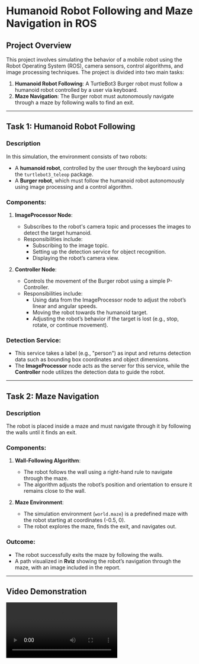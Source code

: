 
# Humanoid Robot Following and Maze Navigation in ROS

## Project Overview
This project involves simulating the behavior of a mobile robot using the Robot Operating System (ROS), camera sensors, control algorithms, and image processing techniques. The project is divided into two main tasks:

1. **Humanoid Robot Following**: A TurtleBot3 Burger robot must follow a humanoid robot controlled by a user via keyboard.
2. **Maze Navigation**: The Burger robot must autonomously navigate through a maze by following walls to find an exit.

---

## Task 1: Humanoid Robot Following

### Description
In this simulation, the environment consists of two robots:
- A **humanoid robot**, controlled by the user through the keyboard using the `turtlebot3_teleop` package.
- A **Burger robot**, which must follow the humanoid robot autonomously using image processing and a control algorithm.

### Components:
1. **ImageProcessor Node**:
   - Subscribes to the robot's camera topic and processes the images to detect the target humanoid.
   - Responsibilities include:
     - Subscribing to the image topic.
     - Setting up the detection service for object recognition.
     - Displaying the robot’s camera view.

2. **Controller Node**:
   - Controls the movement of the Burger robot using a simple P-Controller.
   - Responsibilities include:
     - Using data from the ImageProcessor node to adjust the robot’s linear and angular speeds.
     - Moving the robot towards the humanoid target.
     - Adjusting the robot’s behavior if the target is lost (e.g., stop, rotate, or continue movement).

### Detection Service:
- This service takes a label (e.g., "person") as input and returns detection data such as bounding box coordinates and object dimensions.
- The **ImageProcessor** node acts as the server for this service, while the **Controller** node utilizes the detection data to guide the robot.

---

## Task 2: Maze Navigation

### Description
The robot is placed inside a maze and must navigate through it by following the walls until it finds an exit.

### Components:
1. **Wall-Following Algorithm**:
   - The robot follows the wall using a right-hand rule to navigate through the maze.
   - The algorithm adjusts the robot’s position and orientation to ensure it remains close to the wall.

2. **Maze Environment**:
   - The simulation environment (`world.maze`) is a predefined maze with the robot starting at coordinates (-0.5, 0).
   - The robot explores the maze, finds the exit, and navigates out.

### Outcome:
- The robot successfully exits the maze by following the walls.
- A path visualized in **Rviz** showing the robot’s navigation through the maze, with an image included in the report.

---

## Video Demonstration
<video autoplay loop controls>
  <source src="https://github.com/user-attachments/assets/78ab2047-2c76-4a35-97f5-f00f4b9e5453" type="video/mp4">
  Your browser does not support the video tag.
</video>



